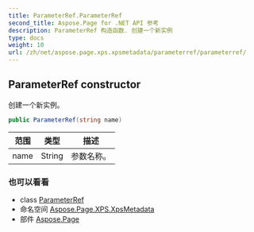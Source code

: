 ```yaml
---
title: ParameterRef.ParameterRef
second_title: Aspose.Page for .NET API 参考
description: ParameterRef 构造函数. 创建一个新实例
type: docs
weight: 10
url: /zh/net/aspose.page.xps.xpsmetadata/parameterref/parameterref/
---
```

## ParameterRef constructor

创建一个新实例。

```csharp
public ParameterRef(string name)
```

| 范围 | 类型 | 描述 |
| --- | --- | --- |
| name | String | 参数名称。 |

### 也可以看看

* class [ParameterRef](../)
* 命名空间 [Aspose.Page.XPS.XpsMetadata](../../parameterref/)
* 部件 [Aspose.Page](../../../)


